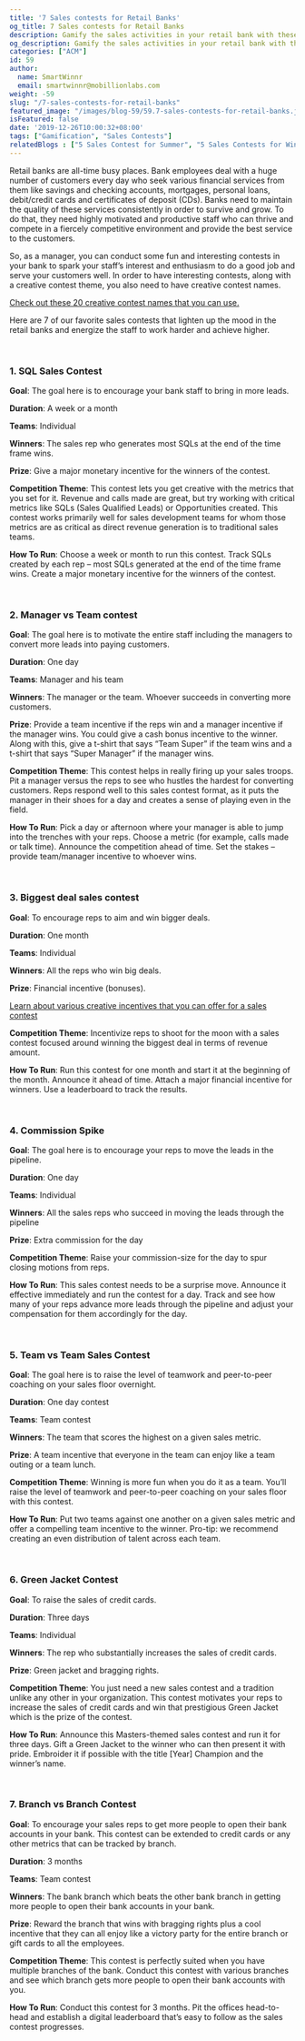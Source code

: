 ```yaml
---
title: '7 Sales contests for Retail Banks'
og_title: 7 Sales contests for Retail Banks
description: Gamify the sales activities in your retail bank with these 7 amazing contests
og_description: Gamify the sales activities in your retail bank with these 7 amazing contests
categories: ["ACM"]
id: 59
author:
  name: SmartWinnr
  email: smartwinnr@mobillionlabs.com
weight: -59
slug: "/7-sales-contests-for-retail-banks"
featured_image: "/images/blog-59/59.7-sales-contests-for-retail-banks.jpg"
isFeatured: false
date: '2019-12-26T10:00:32+08:00'
tags: ["Gamification", "Sales Contests"]
relatedBlogs : ["5 Sales Contest for Summer", "5 Sales Contests for Winter", "Top 20 Sales Contest Names", "Sales Contest Communication Template", "23 Sales incentive ideas to keep your sales team motivated", "5 Credit Card Sales Contests"]
---
```


Retail banks are all-time busy places. Bank employees deal with a huge number of customers every day who seek various financial services from them like savings and checking accounts, mortgages, personal loans, debit/credit cards and certificates of deposit (CDs). Banks need to maintain the quality of these services consistently in order to survive and grow. To do that, they need highly motivated and productive staff who can thrive and compete in a fiercely competitive environment and provide the best service to the customers. 

So, as a manager, you can conduct some fun and interesting contests in your bank to spark your staff’s interest and enthusiasm to do a good job and serve your customers well. In order to have interesting contests, along with a creative contest theme, you also need to have creative contest names. <p><a href="https://www.smartwinnr.com/post/top-20-sales-contest-names/" target="_blank">Check out these 20 creative contest names that you can use.</a></p>
 
Here are 7 of our favorite sales contests that lighten up the mood in the retail banks and energize the staff to work harder and achieve higher.


<br>

### **1. SQL Sales Contest**

**Goal**: The goal here is to encourage your bank staff to bring in more leads.

**Duration**: A week or a month

**Teams**: Individual 

**Winners**: The sales rep who generates most SQLs at the end of the time frame wins. 

**Prize**: Give a major monetary incentive for the winners of the contest.

**Competition Theme**: This contest lets you get creative with the metrics that you set for it. Revenue and calls made are great, but try working with critical metrics like SQLs (Sales Qualified Leads) or Opportunities created. This contest works primarily well for sales development teams for whom those metrics are as critical as direct revenue generation is to traditional sales teams.

**How To Run**: Choose a week or month to run this contest. Track SQLs created by each rep – most SQLs generated at the end of the time frame wins. Create a major monetary incentive for the winners of the contest.

<br>

### **2. Manager vs Team contest**

**Goal**: The goal here is to motivate the entire staff including the managers to convert more leads into paying customers.

**Duration**: One day

**Teams**: Manager and his team

**Winners**: The manager or the team. Whoever succeeds in converting more customers.

**Prize**: Provide a team incentive if the reps win and a manager incentive if the manager wins. You could give a cash bonus incentive to the winner. Along with this, give a t-shirt that says “Team Super” if the team wins and a t-shirt that says “Super Manager” if the manager wins.

**Competition Theme**: This contest helps in really firing up your sales troops. Pit a manager versus the reps to see who hustles the hardest for converting customers. Reps respond well to this sales contest format, as it puts the manager in their shoes for a day and creates a sense of playing even in the field.

**How To Run**: Pick a day or afternoon where your manager is able to jump into the trenches with your reps. Choose a metric (for example, calls made or talk time). Announce the competition ahead of time. Set the stakes – provide team/manager incentive to whoever wins.

<br>

### **3. Biggest deal sales contest**

**Goal**: To encourage reps to aim and win bigger deals.

**Duration**: One month

**Teams**: Individual

**Winners**: All the reps who win big deals.

**Prize**: Financial incentive (bonuses).

<p><a href="https://www.smartwinnr.com/post/sales-incentive-ideas-to-keep-your-sales-team-motivated/" target="_blank">Learn about various creative incentives that you can offer for a sales contest</a></p>

**Competition Theme**: Incentivize reps to shoot for the moon with a sales contest focused around winning the biggest deal in terms of revenue amount.

**How To Run**: Run this contest for one month and start it at the beginning of the month. Announce it ahead of time. Attach a major financial incentive for winners. Use a leaderboard to track the results.

<br>

### **4. Commission Spike**

**Goal**: The goal here is to encourage your reps to move the leads in the pipeline.

**Duration**: One day

**Teams**: Individual

**Winners**: All the sales reps who succeed in moving the leads through the pipeline

**Prize**: Extra commission for the day

**Competition Theme**: Raise your commission-size for the day to spur closing motions from reps. 

**How To Run**: This sales contest needs to be a surprise move. Announce it effective immediately and run the contest for a day. Track and see how many of your reps advance more leads through the pipeline and adjust your compensation for them accordingly for the day.

<br>

### **5. Team vs Team Sales Contest**

**Goal**: The goal here is to raise the level of teamwork and peer-to-peer coaching on your sales floor overnight.

**Duration**: One day contest

**Teams**: Team contest

**Winners**: The team that scores the highest on a given sales metric.

**Prize**: A team incentive that everyone in the team can enjoy like a team outing or a team lunch.

**Competition Theme**: Winning is more fun when you do it as a team. You’ll raise the level of teamwork and peer-to-peer coaching on your sales floor with this contest.

**How To Run**: Put two teams against one another on a given sales metric and offer a compelling team incentive to the winner. Pro-tip: we recommend creating an even distribution of talent across each team.

<br>

### **6. Green Jacket Contest**

**Goal**: To raise the sales of credit cards.

**Duration**: Three days

**Teams**: Individual

**Winners**: The rep who substantially increases the sales of credit cards.

**Prize**: Green jacket and bragging rights.

**Competition Theme**: You just need a new sales contest and a tradition unlike any other in your organization. This contest motivates your reps to increase the sales of credit cards and win that prestigious Green Jacket which is the prize of the contest.

**How To Run**: Announce this Masters-themed sales contest and run it for three days. Gift a Green Jacket to the winner who can then present it with pride. Embroider it if possible with the title [Year] Champion and the winner’s name. 

<br>

### **7. Branch vs Branch Contest**

**Goal**: To encourage your sales reps to get more people to open their bank accounts in your bank. This contest can be extended to credit cards or any other metrics that can be tracked by branch.

**Duration**: 3 months

**Teams**: Team contest

**Winners**: The bank branch which beats the other bank branch in getting more people to open their bank accounts in your bank.

**Prize**: Reward the branch that wins with bragging rights plus a cool incentive that they can all enjoy like a victory party for the entire branch or gift cards to all the employees.

**Competition Theme**: This contest is perfectly suited when you have multiple branches of the bank. Conduct this contest with various branches and see which branch gets more people to open their bank accounts with you. 

**How To Run**: Conduct this contest for 3 months. Pit the offices head-to-head and establish a digital leaderboard that’s easy to follow as the sales contest progresses.